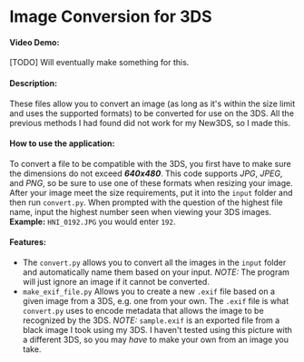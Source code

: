 # Image Conversion for 3DS
#### Video Demo:
[TODO] Will eventually make something for this.
#### Description:
These files allow you to convert an image (as long as it's within the size limit and uses the supported formats) to be converted for use on the 3DS. All the previous methods I had found did not work for my New3DS, so I made this.

#### How to use the application:
To convert a file to be compatible with the 3DS, you first have to make sure the dimensions do not exceed ***640x480***. This code supports *JPG*, *JPEG*, and *PNG*, so be sure to use one of these formats when resizing your image. After your image meet the size requirements, put it into the `input` folder and then run `convert.py`. When prompted with the question of the highest file name, input the highest number seen when viewing your 3DS images. **Example:** `HNI_0192.JPG` you would enter `192`.

#### Features:

- The `convert.py` allows you to convert all the images in the `input` folder and automatically name them based on your input. 
*NOTE:* The program will just ignore an image if it cannot be converted.
- `make_exif_file.py` Allows you to create a new `.exif` file based on a given image from a 3DS, e.g. one from your own. The `.exif` file is what `convert.py` uses to encode metadata that allows the image to be recognized by the 3DS.
*NOTE:* `sample.exif` is an exported file from a black image I took using my 3DS. I haven't tested using this picture with a different 3DS, so you may *have* to make your own from an image you take.